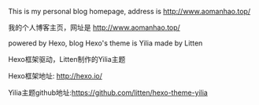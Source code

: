 This is my personal blog homepage, address is http://www.aomanhao.top/

我的个人博客主页，网址是 http://www.aomanhao.top/

powered by Hexo, blog Hexo's theme is Yilia made by Litten 

Hexo框架驱动，Litten制作的Yilia主题


Hexo框架地址: http://hexo.io/

Yilia主题github地址:https://github.com/litten/hexo-theme-yilia
